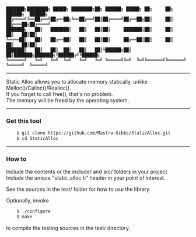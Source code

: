 
	███████╗████████╗ █████╗ ████████╗██╗ ██████╗ █████╗ ██╗     ██╗      ██████╗  ██████╗
	██╔════╝╚══██╔══╝██╔══██╗╚══██╔══╝██║██╔════╝██╔══██╗██║     ██║     ██╔═══██╗██╔════╝
	███████╗   ██║   ███████║   ██║   ██║██║     ███████║██║     ██║     ██║   ██║██║     
	╚════██║   ██║   ██╔══██║   ██║   ██║██║     ██╔══██║██║     ██║     ██║   ██║██║     
	███████║   ██║   ██║  ██║   ██║   ██║╚██████╗██║  ██║███████╗███████╗╚██████╔╝╚██████╗
	╚══════╝   ╚═╝   ╚═╝  ╚═╝   ╚═╝   ╚═╝ ╚═════╝╚═╝  ╚═╝╚══════╝╚══════╝ ╚═════╝  ╚═════╝
                                                                                      

---

Static Alloc allows you to allocate memory statically, unlike Malloc()/Calloc()/Realloc().  
If you forget to call free(), that's no problem.  
The memory will be freed by the operating system.  

---

### Get this tool
```bash
    $ git clone https://github.com/Mastro-Gibbs/StaticAlloc.git
    $ cd StaticAlloc
```
---

### How to
Include the contents or the include/ and src/ folders in your project  
Include the unique "static_alloc.h" header in your point of interest.  
  
See the sources in the test/ folder for how to use the library.  
  
Optionally, invoke 
```bash
    $ ./configure
    $ make
``` 
to compile the testing sources in the test/ directory.


